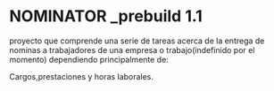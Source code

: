 # NOMINATOR _prebuild 1.1

proyecto que comprende una serie de tareas acerca de la entrega de nominas a trabajadores de una empresa o trabajo(indefinido por el momento) dependiendo principalmente de:

Cargos,prestaciones y horas laborales. 
